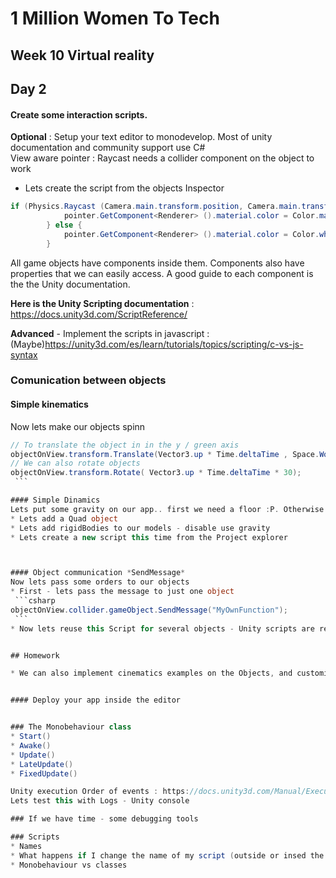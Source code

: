 # 1 Million Women To Tech 

## Week 10 Virtual reality

## Day 2

#### Create some interaction scripts.
**Optional** : Setup your text editor to monodevelop. 
Most of unity documentation and community support use C#
<br /> 
View aware pointer : Raycast needs a collider component on the object to work
* Lets create the script from the objects Inspector
```csharp
if (Physics.Raycast (Camera.main.transform.position, Camera.main.transform.forward, out objectOnView, max_Distance)) { //we perform a raycast every frame
			pointer.GetComponent<Renderer> ().material.color = Color.magenta;
		} else {
			pointer.GetComponent<Renderer> ().material.color = Color.white;
		}
```
All game objects have components inside them.
Components also have properties that we can easily access. A good guide to each component is the the Unity documentation.


**Here is the Unity Scripting documentation** : https://docs.unity3d.com/ScriptReference/


**Advanced** - Implement the scripts in javascript :(Maybe)https://unity3d.com/es/learn/tutorials/topics/scripting/c-vs-js-syntax


### Comunication between objects
#### Simple kinematics
Now lets make our objects spinn 
   ```csharp
   // To translate the object in in the y / green axis
   objectOnView.transform.Translate(Vector3.up * Time.deltaTime , Space.World);
   // We can also rotate objects
   objectOnView.transform.Rotate( Vector3.up * Time.deltaTime * 30);
    ```

#### Simple Dinamics
Lets put some gravity on our app.. first we need a floor :P. Otherwise our objects would fall forever <br />
* Lets add a Quad object
* Lets add rigidBodies to our models - disable use gravity
* Lets create a new script this time from the Project explorer



#### Object communication *SendMessage*
Now lets pass some orders to our objects
 * First - lets pass the message to just one object
    ```csharp
   objectOnView.collider.gameObject.SendMessage("MyOwnFunction");
    ```
 * Now lets reuse this Script for several objects - Unity scripts are reusable as long as the code inside them can be  the same for all the cases! :D - Instances of a class 
 

## Homework

* We can also implement cinematics examples on the Objects, and customize it so that each one would have a different bevhaviour. 


#### Deploy your app inside the editor


### The Monobehaviour class
* Start()
* Awake()
* Update()
* LateUpdate()
* FixedUpdate()

Unity execution Order of events : https://docs.unity3d.com/Manual/ExecutionOrder.html <br /> 
Lets test this with Logs - Unity console

### If we have time - some debugging tools

### Scripts
* Names
* What happens if I change the name of my script (outside or insed the code)?
* Monobehaviour vs classes





